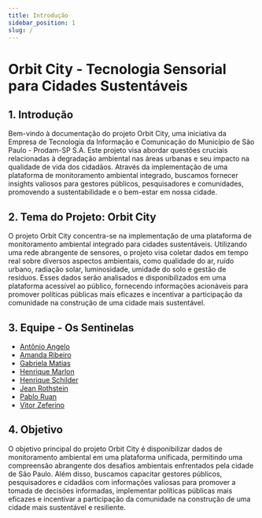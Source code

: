 ```yaml
---
title: Introdução
sidebar_position: 1
slug: /
---
```


# Orbit City - Tecnologia Sensorial para Cidades Sustentáveis

## 1. Introdução
Bem-vindo à documentação do projeto Orbit City, uma iniciativa da Empresa de Tecnologia da Informação e Comunicação do Município de São Paulo - Prodam-SP S.A. Este projeto visa abordar questões cruciais relacionadas à degradação ambiental nas áreas urbanas e seu impacto na qualidade de vida dos cidadãos. Através da implementação de uma plataforma de monitoramento ambiental integrado, buscamos fornecer insights valiosos para gestores públicos, pesquisadores e comunidades, promovendo a sustentabilidade e o bem-estar em nossa cidade.

## 2. Tema do Projeto: Orbit City
O projeto Orbit City concentra-se na implementação de uma plataforma de monitoramento ambiental integrado para cidades sustentáveis. Utilizando uma rede abrangente de sensores, o projeto visa coletar dados em tempo real sobre diversos aspectos ambientais, como qualidade do ar, ruído urbano, radiação solar, luminosidade, umidade do solo e gestão de resíduos. Esses dados serão analisados e disponibilizados em uma plataforma acessível ao público, fornecendo informações acionáveis para promover políticas públicas mais eficazes e incentivar a participação da comunidade na construção de uma cidade mais sustentável.

## 3. Equipe - Os Sentinelas
 <ul>
        <li>
            <a href="https://www.linkedin.com/in/antonioangeloteixeira/">Antônio Angelo</a>
        </li>
        <li>
            <a href="https://www.linkedin.com/in/amanda-fontes/">Amanda Ribeiro</a>
        </li>
        <li>
            <a href="https://www.linkedin.com/in/gabriela-rodrigues-matias/">Gabriela Matias</a>
        </li>
        <li>
            <a href="https://www.linkedin.com/in/henriquemarlon/">Henrique Marlon</a>
        </li>
        <li>
            <a href="https://www.linkedin.com/in/henriqueschilder/">Henrique Schilder</a>
        </li>
         <li>
            <a href="https://www.linkedin.com/in/jeanrothstein/">Jean Rothstein</a>
        </li>
         <li>
            <a href="https://www.linkedin.com/in/pablo-ruan-lana-viana/">Pablo Ruan</a>
        </li>
         <li>
            <a href="https://www.linkedin.com/in/vitor-zeferino/">Vitor Zeferino</a>
        </li>
    </ul>

## 4. Objetivo
O objetivo principal do projeto Orbit City é disponibilizar dados de monitoramento ambiental em uma plataforma unificada, permitindo uma compreensão abrangente dos desafios ambientais enfrentados pela cidade de São Paulo. Além disso, buscamos capacitar gestores públicos, pesquisadores e cidadãos com informações valiosas para promover a tomada de decisões informadas, implementar políticas públicas mais eficazes e incentivar a participação da comunidade na construção de uma cidade mais sustentável e resiliente.
